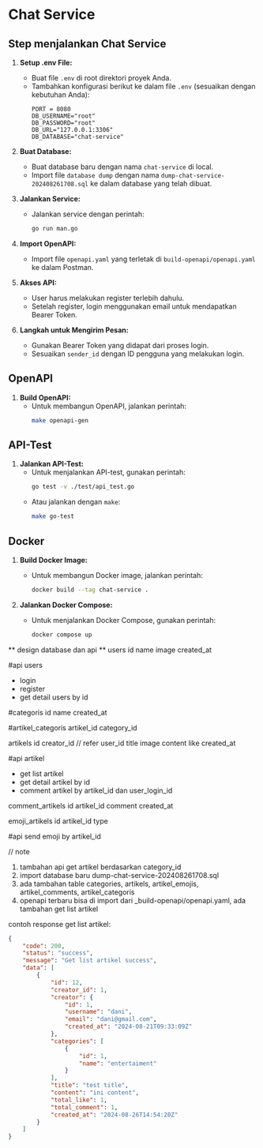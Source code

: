 # Chat Service

## Step menjalankan Chat Service

1. **Setup .env File:**
   - Buat file `.env` di root direktori proyek Anda.
   - Tambahkan konfigurasi berikut ke dalam file `.env` (sesuaikan dengan kebutuhan Anda):
     ```
     PORT = 8080
     DB_USERNAME="root"
     DB_PASSWORD="root"
     DB_URL="127.0.0.1:3306"
     DB_DATABASE="chat-service"
     ```

2. **Buat Database:**
   - Buat database baru dengan nama `chat-service` di local.
   - Import file `database dump` dengan nama `dump-chat-service-202408261708.sql` ke dalam database yang telah dibuat.

3. **Jalankan Service:**
   - Jalankan service dengan perintah:
     ```bash
     go run man.go
     ```

4. **Import OpenAPI:**
   - Import file `openapi.yaml` yang terletak di `build-openapi/openapi.yaml` ke dalam Postman.

5. **Akses API:**
   - User harus melakukan register terlebih dahulu.
   - Setelah register, login menggunakan email untuk mendapatkan Bearer Token.

6. **Langkah untuk Mengirim Pesan:**
   - Gunakan Bearer Token yang didapat dari proses login.
   - Sesuaikan `sender_id` dengan ID pengguna yang melakukan login.

## OpenAPI

1. **Build OpenAPI:**
   - Untuk membangun OpenAPI, jalankan perintah:
     ```bash
     make openapi-gen
     ```

## API-Test

1. **Jalankan API-Test:**
   - Untuk menjalankan API-test, gunakan perintah:
     ```bash
     go test -v ./test/api_test.go
     ```
   - Atau jalankan dengan `make`:
     ```bash
     make go-test
     ```

## Docker

1. **Build Docker Image:**
   - Untuk membangun Docker image, jalankan perintah:
     ```bash
     docker build --tag chat-service .
     ```

2. **Jalankan Docker Compose:**
   - Untuk menjalankan Docker Compose, gunakan perintah:
     ```bash
     docker compose up
     ```

** design database dan api **
users
 id
 name
 image
 created_at

#api users
 - login
 - register
 - get detail users by id

#categoris
 id
 name
 created_at

#artikel_categoris
 artikel_id
 category_id


artikels
 id
 creator_id // refer user_id
 title
 image
 content
 like
 created_at

 #api artikel
 - get list artikel
 - get detail artikel by id 
 - comment artikel by artikel_id dan user_login_id
 

comment_artikels
 id
 artikel_id
 comment
 created_at

emoji_artikels
 id
 artikel_id
 type

#api send emoji by artikel_id


// note
1. tambahan api get artikel berdasarkan category_id
2. import database baru dump-chat-service-202408261708.sql
3. ada tambahan table categories, artikels, artikel_emojis, artikel_comments, artikel_categoris
4. openapi terbaru bisa di import dari _build-openapi/openapi.yaml, ada tambahan get list artikel


contoh response get list artikel:
```json
{
    "code": 200,
    "status": "success",
    "message": "Get list artikel success",
    "data": [
        {
            "id": 12,
            "creator_id": 1,
            "creator": {
                "id": 1,
                "username": "dani",
                "email": "dani@gmail.com",
                "created_at": "2024-08-21T09:33:09Z"
            },
            "categories": [
                {
                    "id": 1,
                    "name": "entertaiment"
                }
            ],
            "title": "test title",
            "content": "ini content",
            "total_like": 1,
            "total_comment": 1,
            "created_at": "2024-08-26T14:54:20Z"
        }
    ]
}









